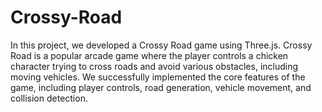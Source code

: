 # Crossy-Road
In this project, we developed a Crossy Road game
using Three.js. Crossy Road is a popular arcade game where
the player controls a chicken character trying to cross roads
and avoid various obstacles, including moving vehicles. We
successfully implemented the core features of the game, including
player controls, road generation, vehicle movement, and collision
detection.
